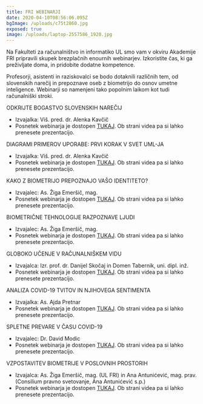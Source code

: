 ```yaml
---
title: FRI WEBINARJI
date: 2020-04-10T08:56:06.095Z
bgImage: /uploads/c75t2860.jpg
exposed: true
image: /uploads/laptop-2557586_1920.jpg
---
```

Na Fakulteti za računalništvo in informatiko UL smo vam v okviru Akademije FRI pripravili skupek brezplačnih enournih webinarjev. Izkoristite čas, ki ga preživljate doma, in pridobite dodatne kompetence.

Profesorji, asistenti in raziskovalci se bodo dotaknili različnih tem, od slovenskih narečij in prepoznave oseb z biometrijo do osnov umetne inteligence. Webinarji so namenjeni tako popolnim laikom kot tudi računalniški stroki. 

ODKRIJTE BOGASTVO SLOVENSKIH NAREČIJ

* Izvajalka: Viš. pred. dr. Alenka Kavčič
* Posnetek webinarja je dostopen [TUKAJ](https://video.arnes.si/portal/asset.zul?id=L16VBbdp9NJMTiQYYasBJ147). Ob strani videa pa si lahko prenesete prezentacijo.

DIAGRAMI PRIMEROV UPORABE: PRVI KORAK V SVET UML-JA

* Izvajalka: Viš. pred. dr. Alenka Kavčič
* Posnetek webinarja je dostopen [TUKAJ](https://video.arnes.si/portal/asset.zul?id=s1QF9VTlnkUI7UjbRfFAYtnB). Ob strani videa pa si lahko prenesete prezentacijo.

KAKO Z BIOMETRIJO PREPOZNAJO VAŠO IDENTITETO?

* Izvajalec: As. Žiga Emeršič, mag.
* Posnetek webinarja je dostopen [TUKAJ](https://bit.ly/34Z6cj0). Ob strani videa pa si lahko prenesete prezentacijo.

BIOMETRIČNE TEHNOLOGIJE RAZPOZNAVE LJUDI

* Izvajalec: As. Žiga Emeršič, mag.
* Posnetek webinarja je dostopen [TUKAJ](https://video.arnes.si/portal/asset.zul?id=b1AgSGRaRm5VRZhoYZfK1IKH). Ob strani videa pa si lahko prenesete prezentacijo.

GLOBOKO UČENJE V RAČUNALNIŠKEM VIDU

* Izvajalca: Izr. prof. dr. Danijel Skočaj in Domen Tabernik, uni. dipl. inž.
* Posnetek webinarja je dostopen [TUKAJ](https://video.arnes.si/portal/asset.zul?id=f1bWPbCWAkZZY1TZXjUEpWHB). Ob strani videa pa si lahko prenesete prezentacijo.

ANALIZA COVID-19 TVITOV IN NJIHOVEGA SENTIMENTA

* Izvajalka: As. Ajda Pretnar
* Posnetek webinarja je dostopen [TUKAJ](https://video.arnes.si/portal/asset.zul?id=AMaaUIYHROpRjdSVRcqTmgIP). Ob strani videa pa si lahko prenesete prezentacijo.

SPLETNE PREVARE V ČASU COVID-19 

* Izvajalec: Dr. David Modic
* Posnetek webinarja je dostopen [TUKAJ](https://video.arnes.si/portal/asset.zul?id=j1aUbTGoWNgfW9TbRnuq15Eg). Ob strani videa pa si lahko prenesete prezentacijo.

VZPOSTAVITEV BIOMETRIJE V POSLOVNIH PROSTORIH

* Izvajalca: As. Žiga Emeršič, mag. (UL FRI) in Ana Antunićević, mag. prav. (Consilium pravno svetovanje, Ana Antunićević s.p.)
* Posnetek webinarja je dostopen [TUKAJ](https://video.arnes.si/portal/asset.zul?id=ffdodubnaQIxVWagNwfGW33T). Ob strani videa pa si lahko prenesete prezentacijo.